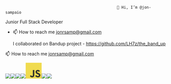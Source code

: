                                                      👋 Hi, I’m @jon-sampaio
Junior Full Stack Developer
- 📫 How to reach me jonrsamp@gmail.com

  I collaborated on Bandup project - https://github.com/LH7z/the_band_up

📫 How to reach me jonrsamp@gmail.com


<img height=50 src="https://cdn.jsdelivr.net/gh/devicons/devicon/icons/html5/html5-original.svg" /><img height=50 src="https://cdn.jsdelivr.net/gh/devicons/devicon/icons/css3/css3-original.svg" /><img height=50 src="https://cdn.jsdelivr.net/gh/devicons/devicon/icons/git/git-plain.svg"/><img height=50 src="https://cdn.jsdelivr.net/gh/devicons/devicon/icons/github/github-original.svg"/><img height=50 src="https://raw.githubusercontent.com/github/explore/80688e429a7d4ef2fca1e82350fe8e3517d3494d/topics/javascript/javascript.png" /><img height=50 src="https://www.iconfinder.com/icons/3069735/download/png/512" /><img height=50
src="https://www.iconfinder.com/icons/49804/download/png/400" ><img> 



<!---
jon-sampaio/jon-sampaio is a ✨ special ✨ repository because its `README.md` (this file) appears on your GitHub profile.
You can click the Preview link to take a look at your changes.
--->
